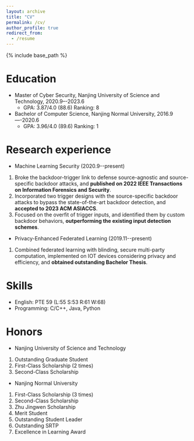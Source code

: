 ```yaml
---
layout: archive
title: "CV"
permalink: /cv/
author_profile: true
redirect_from:
  - /resume
---
```


{% include base_path %}

Education
======
* Master of Cyber Security, Nanjing University of Science and Technology, 2020.9–-2023.6
  * GPA: 3.87/4.0 (88.6)  Ranking: 8
* Bachelor of Computer Science, Nanjing Normal University, 2016.9—-2020.6
  * GPA: 3.96/4.0 (89.6)  Ranking: 1

Research experience
======
* Machine Learning Security (2020.9--present)
1. Broke the backdoor-trigger link to defense source-agnostic and source-specific backdoor attacks, and **published on 2022 IEEE Transactions on Information Forensics and Security**.
2. Incorporated two trigger designs with the source-specific backdoor attacks to bypass the state-of-the-art backdoor detection, and **accepted to 2023 ACM ASIACCS**.
3. Focused on the overfit of trigger inputs, and identified them by custom backdoor behaviors, **outperforming the existing input detection schemes**.

* Privacy-Enhanced Federated Learning (2019.11--present)
1. Combined federated learning with blinding, secure multi-party computation, implemented on IOT devices considering privacy and efficiency, and **obtained outstanding Bachelor Thesis**.
  
Skills
======
* English: PTE 59 (L:55 S:53 R:61 W:68)
* Programming: C/C++, Java, Python

Honors
======
* Nanjing University of Science and Technology
1. Outstanding Graduate Student
2. First-Class Scholarship (2 times)
3. Second-Class Scholarship
* Nanjing Normal University
1. First-Class Scholarship (3 times)
2. Second-Class Scholarship
3. Zhu Jingwen Scholarship
4. Merit Student
5. Outstanding Student Leader
6. Outstanding SRTP
7. Excellence in Learning Award
